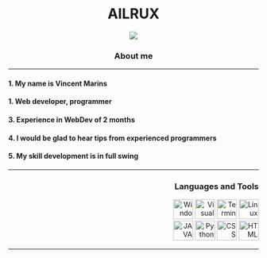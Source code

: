 <h1 align="center">AILRUX</h1>

<div align="center"><img src="https://user-images.githubusercontent.com/120786298/208243779-29a75226-b6ba-478b-b55b-90a27b4148db.gif">

 <div align="left">
  <h3 align="center"> About me </h3>
  <hr>
  <h4> 1. My name is Vincent Marins </h4>
  <h4> 1. Web developer, programmer </h4>
  <h4> 3. Experience in WebDev of 2 months </h4>
  <h4> 4. I would be glad to hear tips from experienced programmers </h4>
  <h4> 5. My skill development is in full swing </h4>
  </div>
</div>

<hr>

<div align="right">
 <h3>Languages and Tools</h3>
 <img  src="https://user-images.githubusercontent.com/116753493/199135333-ce157746-970f-4529-9e92-971f91c4466d.png" alt="Windows" width="40" height="40">
 <img   width="40" height="40" src="https://user-images.githubusercontent.com/116753493/199134600-2cfe8a97-f3a2-4684-a2d4-e307bc4238cd.png" alt="Visual Studio">
 <img  src="https://user-images.githubusercontent.com/116753493/199135403-cdd6d5fa-7b97-42a9-943b-4b9ace0741a5.png" alt="Terminal" width="40" height="40">
 <img  src="https://user-images.githubusercontent.com/116753493/199135177-0e5a4379-b903-40b7-b663-1c67a849aba7.png" alt="Linux" width="40" height="40">
 <br>
 <img  src="https://user-images.githubusercontent.com/116753493/199134671-ef8daec4-a9e2-437e-aed9-e30d50a6faec.png" alt="JAVA script" width="40" height="40">
 <img  src="https://user-images.githubusercontent.com/116753493/199134748-e5f23658-4c50-459a-8f79-71dc66734d11.png" 
 alt="Python" width="40" height="40">
 <img  src="https://user-images.githubusercontent.com/120786298/208244511-358d6820-66a6-4758-be60-ae283f9c7a18.png" alt="CSS" width="40" height="40">
 <img  src="https://user-images.githubusercontent.com/116753493/199134956-b94eb079-e4e3-4de3-ace2-c65678dd5fce.png" 
 alt="HTML" width="40" height="40">
</div>

<hr>
